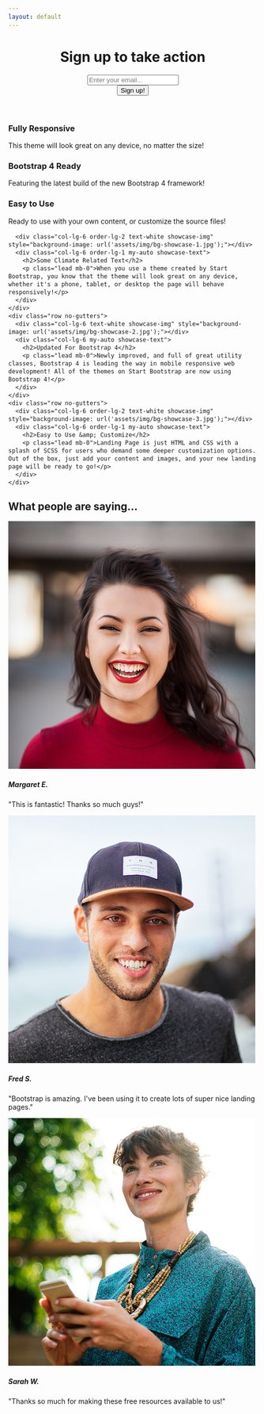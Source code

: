```yaml
---
layout: default
---
```


<!-- Masthead -->
<header class="masthead text-white text-center">
  <div class="overlay"></div>
  <div class="container">
    <div class="row">
      <div class="col-xl-9 mx-auto">
        <h1 class="mb-5">Sign up to take action</h1>
      </div>
      <div class="col-md-10 col-lg-8 col-xl-7 mx-auto">
        <form>
          <div class="form-row">
            <div class="col-12 col-md-9 mb-2 mb-md-0">
              <input type="email" class="form-control form-control-lg" placeholder="Enter your email...">
            </div>
            <div class="col-12 col-md-3">
              <button type="submit" class="btn btn-block btn-lg btn-primary">Sign up!</button>
            </div>
          </div>
        </form>
      </div>
    </div>
  </div>
</header>

<!-- Icons Grid -->
<section class="features-icons bg-light text-center">
  <div class="container">
    <div class="row">
      <div class="col-lg-4">
        <div class="features-icons-item mx-auto mb-5 mb-lg-0 mb-lg-3">
          <div class="features-icons-icon d-flex">
            <i class="icon-screen-desktop m-auto text-primary"></i>
          </div>
          <h3>Fully Responsive</h3>
          <p class="lead mb-0">This theme will look great on any device, no matter the size!</p>
        </div>
      </div>
      <div class="col-lg-4">
        <div class="features-icons-item mx-auto mb-5 mb-lg-0 mb-lg-3">
          <div class="features-icons-icon d-flex">
            <i class="icon-layers m-auto text-primary"></i>
          </div>
          <h3>Bootstrap 4 Ready</h3>
          <p class="lead mb-0">Featuring the latest build of the new Bootstrap 4 framework!</p>
        </div>
      </div>
      <div class="col-lg-4">
        <div class="features-icons-item mx-auto mb-0 mb-lg-3">
          <div class="features-icons-icon d-flex">
            <i class="icon-check m-auto text-primary"></i>
          </div>
          <h3>Easy to Use</h3>
          <p class="lead mb-0">Ready to use with your own content, or customize the source files!</p>
        </div>
      </div>
    </div>
  </div>
</section>

<!-- Image Showcases -->
<section class="showcase">
  <div class="container-fluid p-0">
    <div class="row no-gutters">

      <div class="col-lg-6 order-lg-2 text-white showcase-img" style="background-image: url('assets/img/bg-showcase-1.jpg');"></div>
      <div class="col-lg-6 order-lg-1 my-auto showcase-text">
        <h2>Some Climate Related Text</h2>
        <p class="lead mb-0">When you use a theme created by Start Bootstrap, you know that the theme will look great on any device, whether it's a phone, tablet, or desktop the page will behave responsively!</p>
      </div>
    </div>
    <div class="row no-gutters">
      <div class="col-lg-6 text-white showcase-img" style="background-image: url('assets/img/bg-showcase-2.jpg');"></div>
      <div class="col-lg-6 my-auto showcase-text">
        <h2>Updated For Bootstrap 4</h2>
        <p class="lead mb-0">Newly improved, and full of great utility classes, Bootstrap 4 is leading the way in mobile responsive web development! All of the themes on Start Bootstrap are now using Bootstrap 4!</p>
      </div>
    </div>
    <div class="row no-gutters">
      <div class="col-lg-6 order-lg-2 text-white showcase-img" style="background-image: url('assets/img/bg-showcase-3.jpg');"></div>
      <div class="col-lg-6 order-lg-1 my-auto showcase-text">
        <h2>Easy to Use &amp; Customize</h2>
        <p class="lead mb-0">Landing Page is just HTML and CSS with a splash of SCSS for users who demand some deeper customization options. Out of the box, just add your content and images, and your new landing page will be ready to go!</p>
      </div>
    </div>
  </div>
</section>

<!-- Testimonials -->
<section class="testimonials text-center bg-light">
  <div class="container">
    <h2 class="mb-5">What people are saying...</h2>
    <div class="row">
      <div class="col-lg-4">
        <div class="testimonial-item mx-auto mb-5 mb-lg-0">
          <img class="img-fluid rounded-circle mb-3" src="assets/img/testimonials-1.jpg" alt="">
          <h5>Margaret E.</h5>
          <p class="font-weight-light mb-0">"This is fantastic! Thanks so much guys!"</p>
        </div>
      </div>
      <div class="col-lg-4">
        <div class="testimonial-item mx-auto mb-5 mb-lg-0">
          <img class="img-fluid rounded-circle mb-3" src="assets/img/testimonials-2.jpg" alt="">
          <h5>Fred S.</h5>
          <p class="font-weight-light mb-0">"Bootstrap is amazing. I've been using it to create lots of super nice landing pages."</p>
        </div>
      </div>
      <div class="col-lg-4">
        <div class="testimonial-item mx-auto mb-5 mb-lg-0">
          <img class="img-fluid rounded-circle mb-3" src="assets/img/testimonials-3.jpg" alt="">
          <h5>Sarah W.</h5>
          <p class="font-weight-light mb-0">"Thanks so much for making these free resources available to us!"</p>
        </div>
      </div>
    </div>
  </div>
</section>
